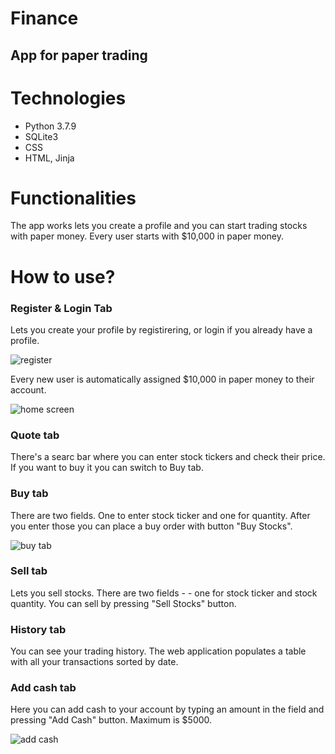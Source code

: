 # Finance

## App for paper trading


# Technologies

- Python 3.7.9
- SQLite3
- CSS
- HTML, Jinja

# Functionalities
The app works lets you create a profile and you can start trading stocks with paper money. Every user starts with $10,000 in paper money. 

# How to use?

### Register & Login Tab
Lets you create your profile by registirering, or login if you already have a profile. 

![register](https://user-images.githubusercontent.com/60657122/136266329-8882e40c-57dd-4519-8905-689521375086.png)

Every new user is automatically assigned $10,000 in paper money to their account.

![home screen](https://user-images.githubusercontent.com/60657122/136266344-39ede061-a687-4b94-bf0d-c431f41366b3.png)

### Quote tab
There's a searc bar where you can enter stock tickers and check their price. If you want to buy it you can switch to Buy tab.


### Buy tab
There are two fields. One to enter stock ticker and one for quantity. After you enter those you can place a buy order with button "Buy Stocks".

![buy tab](https://user-images.githubusercontent.com/60657122/136266279-086a843f-2400-4a32-8931-46d1d7ad02e9.png)


### Sell tab
Lets you sell stocks. There are two fields - - one for stock ticker and stock quantity. You can sell by pressing "Sell Stocks" button.



### History tab
You can see your trading history. The web application populates a table with all your transactions sorted by date.



### Add cash tab
Here you can add cash to your account by typing an amount in the field and pressing "Add Cash" button. 
Maximum is $5000.


![add cash](https://user-images.githubusercontent.com/60657122/136265306-6c9a8a1c-cacc-4d3e-95f4-e9a0bc75e5a4.png)



